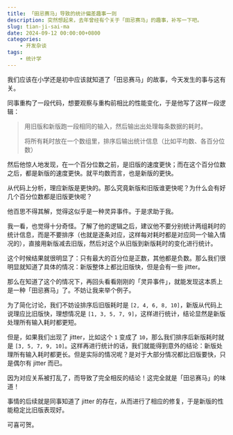 ```yaml
---
title: 「田忌赛马」导致的统计偏差趣事一则
description: 突然想起来，去年曾经有个关于「田忌赛马」的趣事，补写一下吧。
slug: tian-ji-sai-ma
date: 2024-09-12 00:00:00+0800
categories:
    - 开发杂谈
tags:
    - 统计学
---
```


我们应该在小学还是初中应该就知道了「田忌赛马」的故事，今天发生的事与这有关。

同事重构了一段代码，想要观察与重构前相比的性能变化，于是他写了这样一段逻辑：

> 用旧版和新版跑一段相同的输入，然后输出出处理每条数据的耗时。
>
> 将所有耗时放在一个数组里，排序后输出统计信息（比如平均数、各百分位数）

然后他惊人地发现，在一个百分位数之前，是旧版的速度更快；而在这个百分位数之后，都是新版的速度更快。就平均数而言，也是新版的更快。

从代码上分析，理应新版是更快的。那么究竟新版和旧版谁更快呢？为什么会有好几个百分位数都是旧版更快呢？

他百思不得其解，觉得这似乎是一种灵异事件。于是求助于我。

我一看，也觉得十分奇怪。了解了他的逻辑之后，建议他不要分别统计两组耗时的统计信息，而是不要排序（也就是逐条对应，这样每对耗时都是对应同一个输入情况的），直接用新版减去旧版，然后对这个从旧版到新版耗时的变化进行统计。

这个时候结果就很明显了：只有最大的百分位是正数，其他都是负数。那么我们很明显就知道了具体的情况：新版整体上都比旧版快，但是会有一些 jitter。

那么在知道了这个的情况下，再回头看看刚刚的「灵异事件」，就能发现这本质上是一种「田忌赛马」了。不妨让我来举个例子。

为了简化讨论，我们不妨设排序后旧版耗时是 `[2, 4, 6, 8, 10]`，新版从代码上说理应比旧版快，理想情况是 `[1, 3, 5, 7, 9]`，这样进行统计，结论显然是新版处理所有输入耗时都更短。

但是，如果我们出现了 jitter，比如这个 `1` 变成了 `10`，那么我们排序后新版耗时就是 `[3, 5, 7, 9, 10]`。这样再进行统计的话，我们就能得到意外的结论：新版处理所有输入耗时都更长。但是实际的情况呢？是对于大部分情况都比旧版要快，只是偶尔有 jitter 而已。

因为对应关系被打乱了，而导致了完全相反的结论！这完全就是「田忌赛马」的味道！

事情的后续就是同事知道了 jitter 的存在，从而进行了相应的修复，于是新版的性能稳定比旧版表现好。

可喜可贺。